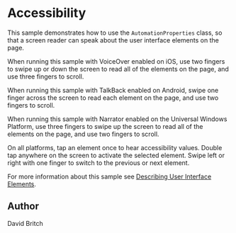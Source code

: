 Accessibility
=============

This sample demonstrates how to use the `AutomationProperties` class, so that a screen reader can speak about the user interface elements on the page.

When running this sample with VoiceOver enabled on iOS, use two fingers to swipe up or down the screen to read all of the elements on the page, and use three fingers to scroll.

When running this sample with TalkBack enabled on Android, swipe one finger across the screen to read each element on the page, and use two fingers to scroll.

When running this sample with Narrator enabled on the Universal Windows Platform, use three fingers to swipe up the screen to read all of the elements on the page, and use two fingers to scroll.

On all platforms, tap an element once to hear accessibility values. Double tap anywhere on the screen to activate the selected element. Swipe left or right with one finger to switch to the previous or next element.

For more information about this sample see [Describing User Interface Elements](https://developer.xamarin.com/guides/xamarin-forms/advanced/accessibility/describing-ui-elements/).

Author
------

David Britch
